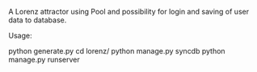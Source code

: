 A Lorenz attractor using Pool and possibility for login and saving of user data to database.

Usage:

python generate.py
cd lorenz/
python manage.py syncdb
python manage.py runserver
